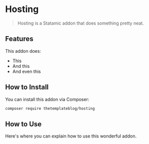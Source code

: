 # Hosting

> Hosting is a Statamic addon that does something pretty neat.

## Features

This addon does:

- This
- And this
- And even this

## How to Install

You can install this addon via Composer:

``` bash
composer require thetemplateblog/hosting
```

## How to Use

Here's where you can explain how to use this wonderful addon.
